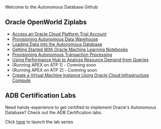 Welcome to the Autonomous Database Github

## Oracle OpenWorld Ziplabs ##

* [Access an Oracle Cloud Platform Trial Account](2019/new-account)
* [Provisioning Autonomous Data Warehouse](2019/adw-provisioning)
* [Loading Data into the Autonomous Database](2019/adw-loading)
* [Getting Started With Oracle Machine Learning Notebooks](adw-machine-learning)
* [Provisioning Autonomous Transaction Processing](2019/atp-provisioning)
* [Using Performance Hub to Analyze Resource Demand from Queries](2019/atp-performance-hub)
* [Running APEX on ATP 1] - Comning soon
* [Running APEX on ATP 2] - Comning soon
* [Create a Virtual Machine Instance Using Oracle Cloud Infrastructure Compute](2019/oci-vm)


## ADB Certification Labs ##
Need hands-experience to get certified to implement Oracle's Autonomous Database?  Check out the ADB Certification labs. 

Click [here](certification/Readme.md) to launch the lab series